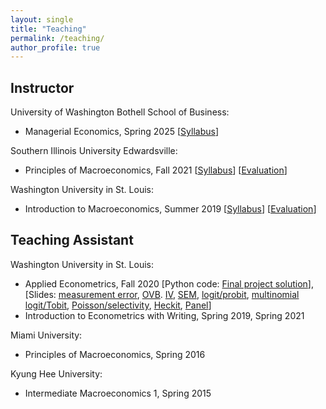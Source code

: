 ```yaml
---
layout: single
title: "Teaching"
permalink: /teaching/
author_profile: true
---
```


## Instructor
University of Washington Bothell School of Business:
- Managerial Economics, Spring 2025 [[Syllabus](https://wleejin.github.io/files/2025_Spring_BBUS310_syllabus.pdf)]

Southern Illinois University Edwardsville:
- Principles of Macroeconomics, Fall 2021 [[Syllabus](https://wleejin.github.io/files/2021_Fall_ECON111_syllabus.pdf)] [[Evaluation](https://wleejin.github.io/files/2021_Fall_ECON111_course_eval_final.pdf)]

Washington University in St. Louis:
- Introduction to Macroeconomics, Summer 2019 [[Syllabus](https://acadinfo.wustl.edu/syllabus/syllabus/SU2019/L/L11/1021/21)] [[Evaluation](https://wleejin.github.io/files/2019_Summer_ECON1021_Course_Eval.pdf)]

## Teaching Assistant

Washington University in St. Louis:
- Applied Econometrics, Fall 2020 [Python code: [Final project solution](https://github.com/wleejin/birthweight-smoking)], [Slides: [measurement error](https://wleejin.github.io/files/LN_measurement_error.pdf), [OVB](https://wleejin.github.io/files/LN_OVB.pdf). [IV](https://wleejin.github.io/files/LN2_IV.pdf), [SEM](https://wleejin.github.io/files/LN3_SEM.pdf), [logit/probit](https://wleejin.github.io/files/LN4_logit_probit.pdf), [multinomial logit/Tobit](https://wleejin.github.io/files/LN5_multinomial_logit_Tobit.pdf), [Poisson/selectivity](https://wleejin.github.io/files/LN6_Poisson_selectivity.pdf), [Heckit](https://wleejin.github.io/files/LN7_Heckit.pdf), [Panel](https://wleejin.github.io/files/LN8_Panel.pdf)]
- Introduction to Econometrics with Writing, Spring 2019, Spring 2021

Miami University:
- Principles of Macroeconomics, Spring 2016

Kyung Hee University:
- Intermediate Macroeconomics 1, Spring 2015
